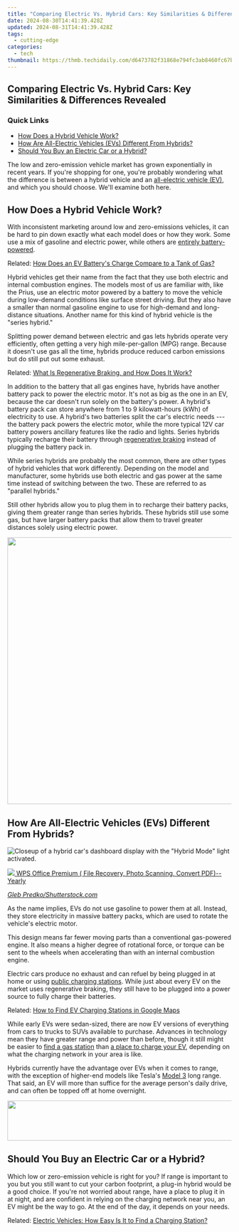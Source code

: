 ```yaml
---
title: "Comparing Electric Vs. Hybrid Cars: Key Similarities & Differences Revealed"
date: 2024-08-30T14:41:39.428Z
updated: 2024-08-31T14:41:39.428Z
tags:
  - cutting-edge
categories:
  - tech
thumbnail: https://thmb.techidaily.com/d6473782f31868e794fc3ab8460fc67b139be82f000417effd74e9124ff9dff3.jpg
---
```


## Comparing Electric Vs. Hybrid Cars: Key Similarities & Differences Revealed

### Quick Links

* [How Does a Hybrid Vehicle Work?](https://extra-approaches.techidaily.com/proficient-techniques-securely-embedding-a-url-in-tiktok-profiles-for-2024/)
* [How Are All-Electric Vehicles (EVs) Different From Hybrids?](https://www.howtogeek.com/792166/electric-vehicles-evs-vs-hybrids/#how-are-all-electric-vehicles-evs-different-from-hybrids)
* [Should You Buy an Electric Car or a Hybrid?](https://extra-support.techidaily.com/new-scrutinizing-hdr-performance-in-luminance-tech/)

 The low and zero-emission vehicle market has grown exponentially in recent years. If you're shopping for one, you're probably wondering what the difference is between a hybrid vehicle and an [all-electric vehicle (EV)](https://instagram-video-recordings.techidaily.com/new-2024-approved-heres-what-you-dont-know-about-instagram-story-viewer2/), and which you should choose. We'll examine both here.

##  How Does a Hybrid Vehicle Work?

 With inconsistent marketing around low and zero-emissions vehicles, it can be hard to pin down exactly what each model does or how they work. Some use a mix of gasoline and electric power, while others are [entirely battery-powered](https://activate-lock.techidaily.com/in-2024-bypass-activation-lock-on-iphone-11-pro-max-4-easy-ways-by-drfone-ios/).

Related: [How Does an EV Battery's Charge Compare to a Tank of Gas?](https://activate-lock.techidaily.com/in-2024-bypass-activation-lock-on-iphone-11-pro-max-4-easy-ways-by-drfone-ios/) 

 Hybrid vehicles get their name from the fact that they use both electric and internal combustion engines. The models most of us are familiar with, like the Prius, use an electric motor powered by a battery to move the vehicle during low-demand conditions like surface street driving. But they also have a smaller than normal gasoline engine to use for high-demand and long-distance situations. Another name for this kind of hybrid vehicle is the "series hybrid."

 Splitting power demand between electric and gas lets hybrids operate very efficiently, often getting a very high mile-per-gallon (MPG) range. Because it doesn't use gas all the time, hybrids produce reduced carbon emissions but do still put out some exhaust.

Related: [What Is Regenerative Braking, and How Does It Work?](https://tech-hub.techidaily.com/exploring-the-functionality-of-hugging-face-in-ai/) 

 In addition to the battery that all gas engines have, hybrids have another battery pack to power the electric motor. It's not as big as the one in an EV, because the car doesn't run solely on the battery's power. A hybrid's battery pack can store anywhere from 1 to 9 kilowatt-hours (kWh) of electricity to use. A hybrid's two batteries split the car's electric needs --- the battery pack powers the electric motor, while the more typical 12V car battery powers ancillary features like the radio and lights. Series hybrids typically recharge their battery through [regenerative braking](https://tech-hub.techidaily.com/exploring-the-functionality-of-hugging-face-in-ai/) instead of plugging the battery pack in.

 While series hybrids are probably the most common, there are other types of hybrid vehicles that work differently. Depending on the model and manufacturer, some hybrids use both electric and gas power at the same time instead of switching between the two. These are referred to as "parallel hybrids."

 Still other hybrids allow you to plug them in to recharge their battery packs, giving them greater range than series hybrids. These hybrids still use some gas, but have larger battery packs that allow them to travel greater distances solely using electric power.

<!-- affiliate ads begin -->
<a href="https://appsumo.8odi.net/c/5597632/2075475/7443" target="_top" id="2075475"><img src="//a.impactradius-go.com/display-ad/7443-2075475" border="0" alt="" width="1200" height="600"/></a><img height="0" width="0" src="https://appsumo.8odi.net/i/5597632/2075475/7443" style="position:absolute;visibility:hidden;" border="0" />
<!-- affiliate ads end -->
##  How Are All-Electric Vehicles (EVs) Different From Hybrids?

![Closeup of a hybrid car's dashboard display with the "Hybrid Mode" light activated.](https://static1.howtogeekimages.com/wordpress/wp-content/uploads/2022/03/shutterstock_244350721.jpg) 

<!-- affiliate ads begin -->
<a href="https://secure.2checkout.com/order/checkout.php?PRODS=38729081&QTY=1&AFFILIATE=108875&CART=1"><img src="https://website-prod.cache.wpscdn.com/img/wps-office-pdf-editor-1x.890dbda.png" border="0">
WPS Office Premium ( File Recovery, Photo Scanning, Convert PDF)--Yearly</a>
<!-- affiliate ads end -->
_[Gleb Predko/Shutterstock.com](https://www.shutterstock.com/image-photo/close-car-dashboard-green-hybrid-mode-244350721)_

 As the name implies, EVs do not use gasoline to power them at all. Instead, they store electricity in massive battery packs, which are used to rotate the vehicle's electric motor.

 This design means far fewer moving parts than a conventional gas-powered engine. It also means a higher degree of rotational force, or torque can be sent to the wheels when accelerating than with an internal combustion engine.

 Electric cars produce no exhaust and can refuel by being plugged in at home or using [public charging stations](https://techidaily.com/how-to-transfer-whatsapp-from-apple-iphone-13-to-other-iphone-15-pro-max-devices-drfone-by-drfone-transfer-whatsapp-from-ios-transfer-whatsapp-from-ios/). While just about every EV on the market uses regenerative braking, they still have to be plugged into a power source to fully charge their batteries.

Related: [How to Find EV Charging Stations in Google Maps](https://extra-resources.techidaily.com/guides-to-unearthing-elite-cinematography/) 

 While early EVs were sedan-sized, there are now EV versions of everything from cars to trucks to SUVs available to purchase. Advances in technology mean they have greater range and power than before, though it still might be easier to [find a gas station](https://vp-tips.techidaily.com/new-transforming-gifs-to-stickers-comprehensive-instruction-for-messaging-apps-for-2024/) than [a place to charge your EV](https://extra-resources.techidaily.com/guides-to-unearthing-elite-cinematography/), depending on what the charging network in your area is like.

 Hybrids currently have the advantage over EVs when it comes to range, with the exception of higher-end models like Tesla's [Model 3](https://www.tesla.com/model3) long range. That said, an EV will more than suffice for the average person's daily drive, and can often be topped off at home overnight.

<!-- affiliate ads begin -->
<a href="https://aligracehair.sjv.io/c/5597632/2087267/19272" target="_top" id="2087267"><img src="//a.impactradius-go.com/display-ad/19272-2087267" border="0" alt="" width="728" height="90"/></a><img height="0" width="0" src="https://imp.pxf.io/i/5597632/2087267/19272" style="position:absolute;visibility:hidden;" border="0" />
<!-- affiliate ads end -->
##  Should You Buy an Electric Car or a Hybrid?

 Which low or zero-emission vehicle is right for you? If range is important to you but you still want to cut your carbon footprint, a plug-in hybrid would be a good choice. If you're not worried about range, have a place to plug it in at night, and are confident in relying on the charging network near you, an EV might be the way to go. At the end of the day, it depends on your needs.

Related: [Electric Vehicles: How Easy Is It to Find a Charging Station?](https://techidaily.com/how-to-transfer-whatsapp-from-apple-iphone-13-to-other-iphone-15-pro-max-devices-drfone-by-drfone-transfer-whatsapp-from-ios-transfer-whatsapp-from-ios/)

<ins class="adsbygoogle"
     style="display:block"
     data-ad-format="autorelaxed"
     data-ad-client="ca-pub-7571918770474297"
     data-ad-slot="1223367746"></ins>



<ins class="adsbygoogle"
     style="display:block"
     data-ad-client="ca-pub-7571918770474297"
     data-ad-slot="8358498916"
     data-ad-format="auto"
     data-full-width-responsive="true"></ins>


